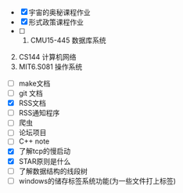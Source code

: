 - [x] 宇宙的奥秘课程作业
- [x] 形式政策课程作业
- [ ] 1. CMU15-445 数据库系统
2. CS144 计算机网络
3. MIT6.S081 操作系统
- [ ] make文档
- [ ] git 文档
- [x] RSS文档
- [ ] RSS通知程序
- [ ] 爬虫
- [ ] 论坛项目
- [ ] C++ note
- [x] 了解tcp的慢启动
- [x] STAR原则是什么
- [ ] 了解数据结构的线段树
- [ ] windows的储存标签系统功能(为一些文件打上标签)